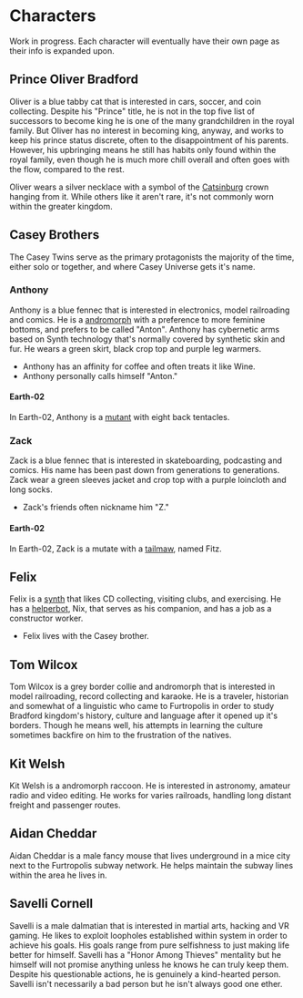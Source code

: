 # Characters

Work in progress. Each character will eventually have their own page as their info is expanded upon.

## Prince Oliver Bradford

Oliver is a blue tabby cat that is interested in cars, soccer, and coin collecting. Despite his "Prince" title, he is not in the top five list of successors to become king he is one of the many grandchildren in the royal family. But Oliver has no interest in becoming king, anyway, and works to keep his prince status discrete, often to the disappointment of his parents. However, his upbringing means he still has habits only found within the royal family, even though he is much more chill overall and often goes with the flow, compared to the rest. 

Oliver wears a silver necklace with a symbol of the [Catsinburg](./universe/locations.md) crown hanging from it. While others like it aren't rare, it's not commonly worn within the greater kingdom.

## Casey Brothers

The Casey Twins serve as the primary protagonists the majority of the time, either solo or together, and where Casey Universe gets it's name.

### Anthony

Anthony is a blue fennec that is interested in electronics, model railroading and comics. He is a [andromorph](./genetics/andromorph.md) with a preference to more feminine bottoms, and prefers to be called "Anton". Anthony has cybernetic arms based on Synth technology that's normally covered by synthetic skin and fur. He wears a green skirt, black crop top and purple leg warmers.

- Anthony has an affinity for coffee and often treats it like Wine. 
- Anthony personally calls himself "Anton."

#### Earth-02

In Earth-02, Anthony is a [mutant](./genetics/mutates.md) with eight back tentacles.

### Zack

Zack is a blue fennec that is interested in skateboarding, podcasting and comics. His name has been past down from generations to generations. Zack wear a green sleeves jacket and crop top with a purple loincloth and long socks.

- Zack's friends often nickname him "Z."
#### Earth-02

In Earth-02, Zack is a mutate with a [tailmaw](./genetics/tailmaw.md), named Fitz.

## Felix

Felix is a [synth](./species/synths.md) that likes CD collecting, visiting clubs, and exercising. He has a [helperbot](https://synthspecies.com/wiki/Helperbots), Nix, that serves as his companion, and has a job as a constructor worker.

- Felix lives with the Casey brother.

## Tom Wilcox

Tom Wilcox is a grey border collie and andromorph that is interested in model railroading, record collecting and karaoke. He is a traveler, historian and somewhat of a linguistic who came to Furtropolis in order to study Bradford kingdom's history, culture and language after it opened up it's borders. Though he means well, his attempts in learning the culture sometimes backfire on him to the frustration of the natives.

## Kit Welsh

Kit Welsh is a andromorph raccoon. He is interested in astronomy, amateur radio and video editing. He works for varies railroads, handling long distant freight and passenger routes.

## Aidan Cheddar

Aidan Cheddar is a male fancy mouse that lives underground in a mice city next to the Furtropolis subway network. He helps maintain the subway lines within the area he lives in.

## Savelli Cornell

Savelli is a male dalmatian that is interested in martial arts, hacking and VR gaming. He likes to exploit loopholes established within system in order to achieve his goals. His goals range from pure selfishness to just making life better for himself. Savelli has a "Honor Among Thieves" mentality but he himself will not promise anything unless he knows he can truly keep them. Despite his questionable actions, he is genuinely a kind-hearted person. Savelli isn't necessarily a bad person but he isn't always good one ether.